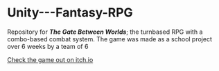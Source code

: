 # Unity---Fantasy-RPG
Repository for <i><b>The Gate Between Worlds</i></b>; the turnbased RPG with a combo-based combat system.
The game was made as a school project over 6 weeks by a team of 6

<a href="https://kogamma.itch.io/the-gate-between-worlds">Check the game out on itch.io</a>

